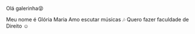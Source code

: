 Olá galerinha😝

Meu nome é Glória Maria 
Amo escutar músicas 🎶 
Quero fazer faculdade de Direito ☺️

